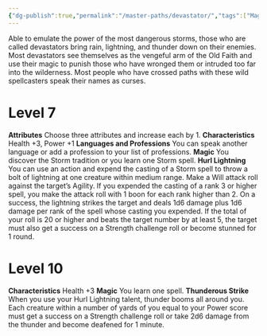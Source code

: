 ```yaml
---
{"dg-publish":true,"permalink":"/master-paths/devastator/","tags":["Magic"]}
---
```


Able to emulate the power of the most dangerous storms, those who are called devastators bring rain, lightning, and thunder down on their enemies. Most devastators see themselves as the vengeful arm of the Old Faith and use their magic to punish those who have wronged them or intruded too far into the wilderness. Most people who have crossed paths with these wild spellcasters speak their names as curses.
# Level 7
**Attributes** Choose three attributes and increase each by 1.
**Characteristics** Health +3, Power +1
**Languages and Professions** You can speak another language or add a profession to your list of professions.
**Magic** You discover the Storm tradition or you learn one Storm spell.
**Hurl Lightning** You can use an action and expend the casting of a Storm spell to throw a bolt of lightning at one creature within medium range. Make a Will attack roll against the target’s Agility. If you expended the casting of a rank 3 or higher spell, you make the attack roll with 1 boon for each rank higher than 2. On a success, the lightning strikes the target and deals 1d6 damage plus 1d6 damage per rank of the spell whose casting you expended. If the total of your roll is 20 or higher and beats the target number by at least 5, the target must also get a success on a Strength challenge roll or become stunned for 1 round.
# Level 10
**Characteristics** Health +3
**Magic** You learn one spell.
**Thunderous Strike** When you use your Hurl Lightning talent, thunder booms all around you. Each creature within a number of yards of you equal to your Power score must get a success on a Strength challenge roll or take 2d6 damage from the thunder and become deafened for 1 minute.